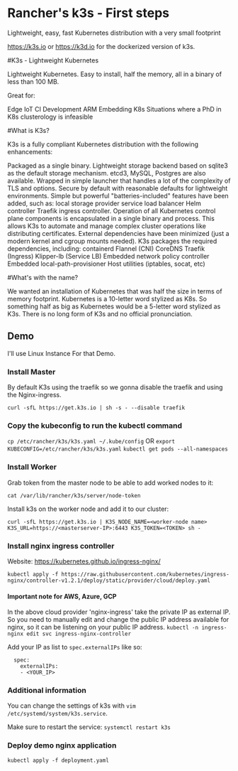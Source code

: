 # Rancher's k3s - First steps

Lightweight, easy, fast Kubernetes distribution with a very small footprint

https://k3s.io or https://k3d.io for the dockerized version of k3s.

#K3s - Lightweight Kubernetes

Lightweight Kubernetes. Easy to install, half the memory, all in a binary of less than 100 MB.

Great for:

Edge
IoT
CI
Development
ARM
Embedding K8s
Situations where a PhD in K8s clusterology is infeasible

#What is K3s?

K3s is a fully compliant Kubernetes distribution with the following enhancements:

Packaged as a single binary.
Lightweight storage backend based on sqlite3 as the default storage mechanism. etcd3, MySQL, Postgres are also available.
Wrapped in simple launcher that handles a lot of the complexity of TLS and options.
Secure by default with reasonable defaults for lightweight environments.
Simple but powerful "batteries-included" features have been added, such as:
local storage provider
service load balancer
Helm controller
Traefik ingress controller.
Operation of all Kubernetes control plane components is encapsulated in a single binary and process. This allows K3s to automate and manage complex cluster operations like distributing certificates.
External dependencies have been minimized (just a modern kernel and cgroup mounts needed). K3s packages the required dependencies, including:
containerd
Flannel (CNI)
CoreDNS
Traefik (Ingress)
Klipper-lb (Service LB)
Embedded network policy controller
Embedded local-path-provisioner
Host utilities (iptables, socat, etc)

#What's with the name?

We wanted an installation of Kubernetes that was half the size in terms of memory footprint. Kubernetes is a 10-letter word stylized as K8s. So something half as big as Kubernetes would be a 5-letter word stylized as K3s. There is no long form of K3s and no official pronunciation.

## Demo

I'll use Linux Instance For that Demo.

### Install Master
By default K3s using the traefik so we gonna disable the traefik and using the Nginx-ingress.

`curl -sfL https://get.k3s.io | sh -s - --disable traefik` 

### Copy the kubeconfig to run the kubectl command
`cp /etc/rancher/k3s/k3s.yaml ~/.kube/config`
OR
`export KUBECONFIG=/etc/rancher/k3s/k3s.yaml`
`kubectl get pods --all-namespaces`

### Install Worker

Grab token from the master node to be able to add worked nodes to it: 

`cat /var/lib/rancher/k3s/server/node-token`

Install k3s on the worker node and add it to our cluster:

`curl -sfL https://get.k3s.io | K3S_NODE_NAME=<worker-node name> K3S_URL=https://<masterserver-IP>:6443 K3S_TOKEN=<TOKEN> sh - `

### Install nginx ingress controller


Website: https://kubernetes.github.io/ingress-nginx/

`kubectl apply -f https://raw.githubusercontent.com/kubernetes/ingress-nginx/controller-v1.2.1/deploy/static/provider/cloud/deploy.yaml`

#### Important note for AWS, Azure, GCP

In the above cloud provider 'nginx-ingress' take the private IP as external IP. So you need to manually edit and change the public IP address available for nginx, so it can be listening on your public IP address.
`kubectl -n ingress-nginx edit svc ingress-nginx-controller`

Add your IP as list to `spec.externalIPs` like so:

```
  spec:
    externalIPs:
    - <YOUR_IP>
```

### Additional information

You can change the settings of k3s  with `vim /etc/systemd/system/k3s.service`.

Make sure to restart the service: `systemctl restart k3s`

### Deploy demo nginx application

`kubectl apply -f deployment.yaml`



